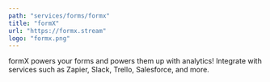 ```yaml
---
path: "services/forms/formx"
title: "formX"
url: "https://formx.stream"
logo: "formx.png"
---
```


formX powers your forms and powers them up with analytics! Integrate with services such as Zapier, Slack, Trello, Salesforce, and more.
